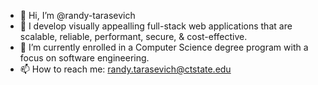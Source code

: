 - 👋 Hi, I’m @randy-tarasevich
- 👀 I develop visually appealling full-stack web applications that are scalable, reliable, performant, secure, & cost-effective.
- 🌱 I’m currently enrolled in a Computer Science degree program with a focus on software engineering. 
- 📫 How to reach me: randy.tarasevich@ctstate.edu
<!---
randy-tarasevich/randy-tarasevich is a ✨ special ✨ repository because its `README.md` (this file) appears on your GitHub profile.
You can click the Preview link to take a look at your changes.
--->
